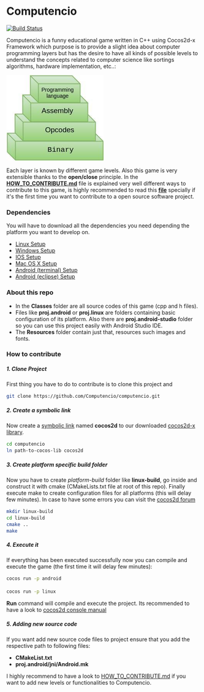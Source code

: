 
# Computencio
[![Build Status](https://travis-ci.org/Cicko/Computencio.svg?branch=master)](https://travis-ci.org/Cicko/Computencio)

Computencio is a funny educational game written in C++ using Cocos2d-x Framework which purpose is to provide a slight idea about
computer programming layers but has the desire to have all kinds of possible levels to understand the concepts related to computer science like sortings algorithms, hardware implementation, etc..:

![](layers.jpg)

Each layer is known by different game levels. Also this game is very extensible thanks to the __open/close__ principle. In the [__HOW_TO_CONTRIBUTE.md__](HOW_TO_CONTRIBUTE.md) file is explained very well different ways to contribute to this game, is highly recommended to read this [__file__](HOW_TO_CONTRIBUTE.md) specially if it's the first time you want to contribute to a open source software project.

### Dependencies

You will have to download all the dependencies you need depending the platform you want to develop on.

- [Linux Setup](http://www.cocos2d-x.org/docs/installation/F/)
- [Windows Setup](http://www.cocos2d-x.org/docs/installation/G/)
- [IOS Setup](http://www.cocos2d-x.org/docs/installation/D/)
- [Mac OS X Setup](http://www.cocos2d-x.org/docs/installation/E/)
- [Android (terminal) Setup](http://www.cocos2d-x.org/docs/installation/B/)
- [Android (eclipse) Setup](http://www.cocos2d-x.org/docs/installation/C/)



### About this repo


- In the __Classes__ folder are all source codes of this game (cpp and h files).
- Files like __proj.android__ or __proj.linux__ are folders containing basic configuration of its
platform. Also there are __proj.android-studio__ folder so you can use this project easily with Android Studio IDE.
- The __Resources__ folder contain just that, resources such images and fonts.

### How to contribute

##### 1. Clone Project

First thing you have to do to contribute is to clone this project and

```bash
git clone https://github.com/Computencio/computencio.git
```
##### 2. Create a symbolic link

Now create a [symbolic link](https://en.wikipedia.org/wiki/Symbolic_link) named __cocos2d__ to our downloaded  [cocos2d-x library](http://www.cocos2d-x.org/filedown/cocos2d-x-3.10.zip).

```bash
cd computencio
ln path-to-cocos-lib cocos2d
```

##### 3. Create platform specific build folder

Now you have to create _platform-build_ folder like __linux-build__, go inside and construct it with cmake (CMakeLists.txt file at root of this repo). Finally execute make to create configuration files for all platforms (this will delay few minutes). In case to have some errors you can visit the [cocos2d forum](http://discuss.cocos2d-x.org/)

```bash
mkdir linux-build
cd linux-build
cmake ..
make
```

##### 4. Execute it

If everything has been executed successfully now you can compile and execute the game (the first time it will delay few minutes):
```bash
cocos run -p android

cocos run -p linux
```

__Run__ command will compile and execute the project. Its recommended to have a look to [cocos2d console manual](http://www.cocos2d-x.org/wiki/Cocos2d-console)

##### 5. Adding new source code

If you want add new source code files to project ensure that you add the
respective path to following files:
- __CMakeList.txt__
- __proj.android/jni/Android.mk__

I highly recommend to have a look to [HOW_TO_CONTRIBUTE.md](HOW_TO_CONTRIBUTE.md) if you want to add new levels or functionalities to Computencio.
